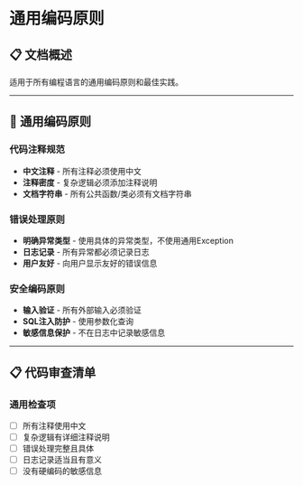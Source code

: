 # 通用编码原则

## 📋 文档概述

适用于所有编程语言的通用编码原则和最佳实践。

---

## 📝 通用编码原则

### **代码注释规范**
- **中文注释** - 所有注释必须使用中文
- **注释密度** - 复杂逻辑必须添加注释说明
- **文档字符串** - 所有公共函数/类必须有文档字符串

### **错误处理原则**
- **明确异常类型** - 使用具体的异常类型，不使用通用Exception
- **日志记录** - 所有异常都必须记录日志
- **用户友好** - 向用户显示友好的错误信息

### **安全编码原则**
- **输入验证** - 所有外部输入必须验证
- **SQL注入防护** - 使用参数化查询
- **敏感信息保护** - 不在日志中记录敏感信息

---

## 📋 代码审查清单

### **通用检查项**
- [ ] 所有注释使用中文
- [ ] 复杂逻辑有详细注释说明
- [ ] 错误处理完整且具体
- [ ] 日志记录适当且有意义
- [ ] 没有硬编码的敏感信息